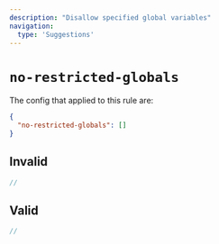 ```yaml
---
description: "Disallow specified global variables"
navigation:
  type: 'Suggestions'
---
```


# `no-restricted-globals`

The config that applied to this rule are:

```json
{
  "no-restricted-globals": []
}
```

## Invalid

```js invalid
//
```

## Valid

```js valid
//
```
  